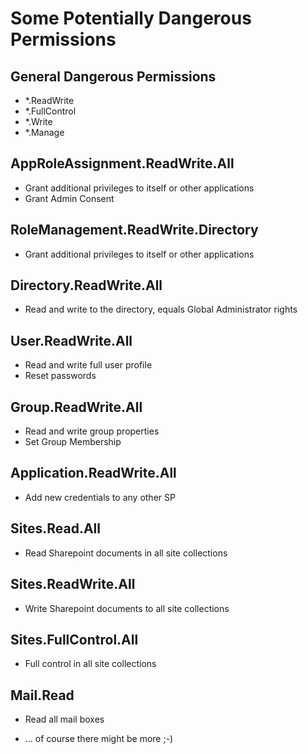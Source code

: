 # Some Potentially Dangerous Permissions

## General Dangerous Permissions
- *.ReadWrite
- *.FullControl
- *.Write
- *.Manage

## AppRoleAssignment.ReadWrite.All
- Grant additional privileges to itself or other applications
- Grant Admin Consent

## RoleManagement.ReadWrite.Directory
- Grant additional privileges to itself or other applications

## Directory.ReadWrite.All
- Read and write to the directory, equals Global Administrator rights

## User.ReadWrite.All
- Read and write full user profile
- Reset passwords

## Group.ReadWrite.All
- Read and write group properties
- Set Group Membership

## Application.ReadWrite.All
- Add new credentials to any other SP

## Sites.Read.All
- Read Sharepoint documents in all site collections

## Sites.ReadWrite.All
- Write Sharepoint documents to all site collections

## Sites.FullControl.All
- Full control in all site collections

## Mail.Read
- Read all mail boxes

* ... of course there might be more ;-)
